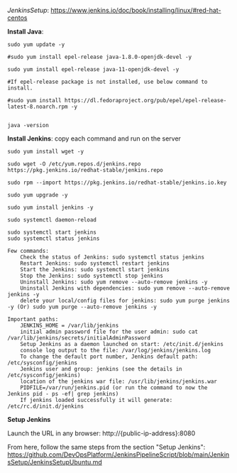 *JenkinsSetup*: https://www.jenkins.io/doc/book/installing/linux/#red-hat-centos

**Install Java**:

    sudo yum update -y

    #sudo yum install epel-release java-1.8.0-openjdk-devel -y
    
    sudo yum install epel-release java-11-openjdk-devel -y
    
    #If epel-release package is not installed, use below command to install.
    
    #sudo yum install https://dl.fedoraproject.org/pub/epel/epel-release-latest-8.noarch.rpm -y
    
    
    java -version
    
**Install Jenkins**: copy each command and run on the server

    sudo yum install wget -y
    
    sudo wget -O /etc/yum.repos.d/jenkins.repo https://pkg.jenkins.io/redhat-stable/jenkins.repo
    
    sudo rpm --import https://pkg.jenkins.io/redhat-stable/jenkins.io.key
    
    sudo yum upgrade -y
    
    sudo yum install jenkins -y
    
    sudo systemctl daemon-reload
    
    sudo systemctl start jenkins
    sudo systemctl status jenkins
    
    Few commands:
        Check the status of Jenkins: sudo systemctl status jenkins
        Restart Jenkins: sudo systemctl restart jenkins
        Start the Jenkins: sudo systemctl start jenkins
        Stop the Jenkins: sudo systemctl stop jenkins
        Uninstall Jenkins: sudo yum remove --auto-remove jenkins -y
        Uninstall Jenkins with dependencies: sudo yum remove --auto-remove jenkins -y
        delete your local/config files for jenkins: sudo yum purge jenkins -y (Or) sudo yum purge --auto-remove jenkins -y

    Important paths:
        JENKINS_HOME = /var/lib/jenkins
        initial admin password file for the user admin: sudo cat /var/lib/jenkins/secrets/initialAdminPassword
        Setup Jenkins as a daemon launched on start: /etc/init.d/jenkins
        console log output to the file: /var/log/jenkins/jenkins.log
        To change the default port number, Jenkins default path: /etc/sysconfig/jenkins
        Jenkins user and group: jenkins (see the details in  /etc/sysconfig/jenkins)
        location of the jenkins war file: /usr/lib/jenkins/jenkins.war
        PIDFILE=/var/run/jenkins.pid (or run the command to now the Jenkins pid - ps -ef| grep jenkins)
        If jenkins loaded successfully it will generate: /etc/rc.d/init.d/jenkins
        
 
**Setup Jenkins**

Launch the URL in any browser: http://{public-ip-address}:8080
    
From here, follow the same steps from the section "Setup Jenkins":  https://github.com/DevOpsPlatform/JenkinsPipelineScript/blob/main/JenkinsSetup/JenkinsSetupUbuntu.md

